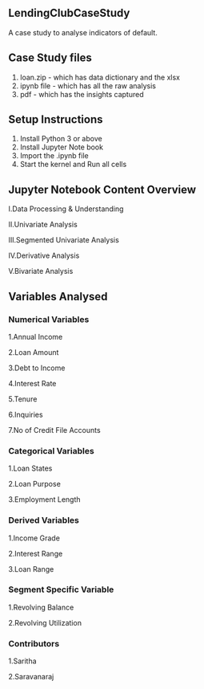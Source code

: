 ## LendingClubCaseStudy
A case study to analyse indicators of default. 

## Case Study files
1. loan.zip - which has data dictionary and the xlsx
2. ipynb file - which has all the raw analysis
3. pdf - which has the insights captured

## Setup Instructions

1. Install Python 3 or above
2. Install Jupyter Note book
3. Import the .ipynb file
4. Start the kernel and Run all cells

## Jupyter Notebook Content Overview
 I.Data Processing & Understanding
 
 II.Univariate Analysis
 
 III.Segmented Univariate Analysis
 
 IV.Derivative Analysis
 
 V.Bivariate Analysis


## Variables Analysed

### Numerical Variables
1.Annual Income

2.Loan Amount

3.Debt to Income

4.Interest Rate

5.Tenure

6.Inquiries

7.No of Credit File Accounts

### Categorical Variables
1.Loan States

2.Loan Purpose

3.Employment Length

### Derived Variables
1.Income Grade

2.Interest Range

3.Loan Range

### Segment Specific Variable
1.Revolving Balance

2.Revolving Utilization

### Contributors
1.Saritha

2.Saravanaraj
